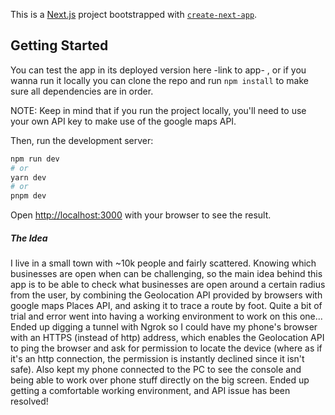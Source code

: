 This is a [Next.js](https://nextjs.org/) project bootstrapped with [`create-next-app`](https://github.com/vercel/next.js/tree/canary/packages/create-next-app).

## Getting Started

You can test the app in its deployed version here -link to app- , or if you wanna run it locally you can clone the repo and run `npm install` to make sure all dependencies are in order.

NOTE: Keep in mind that if you run the project locally, you'll need to use your own API key to make use of the google maps API.

Then, run the development server:

```bash
npm run dev
# or
yarn dev
# or
pnpm dev
```

Open [http://localhost:3000](http://localhost:3000) with your browser to see the result.

##### The Idea

I live in a small town with ~10k people and fairly scattered. Knowing which businesses are open when can be challenging, so the main idea behind this app is to be able to check what businesses are open around a certain radius from the user, by combining the Geolocation API provided by browsers with google maps Places API, and asking it to trace a route by foot.
Quite a bit of trial and error went into having a working environment to work on this one... Ended up digging a tunnel with Ngrok so I could have my phone's browser with an HTTPS (instead of http) address, which enables the Geolocation API to ping the browser and ask for permission to locate the device (where as if it's an http connection, the permission is instantly declined since it isn't safe). Also kept my phone connected to the PC to see the console and being able to work over phone stuff directly on the big screen.
Ended up getting a comfortable working environment, and API issue has been resolved!
